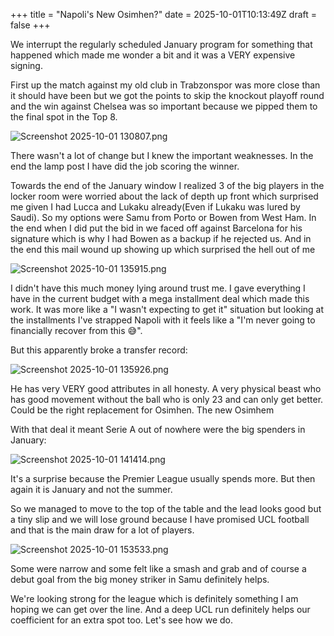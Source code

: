 +++
title = "Napoli's New Osimhen?"
date = 2025-10-01T10:13:49Z
draft = false
+++

We interrupt the regularly scheduled January program for something that happened which made me wonder a bit and it was a VERY expensive signing.

First up the match against my old club in Trabzonspor was more close than it should have been but we got the points to skip the knockout playoff round and the win against Chelsea was so important because we pipped them to the final spot in the Top 8.

![Screenshot 2025-10-01 130807.png](/india-2-manchester/images/Screenshot%202025-10-01%20130807.png)

There wasn't a lot of change but I knew the important weaknesses. In the end the lamp post I have did the job scoring the winner.

Towards the end of the January window I realized 3 of the big players in the locker room were worried about the lack of depth up front which surprised me given I had Lucca and Lukaku already(Even if Lukaku was lured by Saudi). So my options were Samu from Porto or Bowen from West Ham. In the end when I did put the bid in we faced off against Barcelona for his signature which is why I had Bowen as a backup if he rejected us. And in the end this mail wound up showing up which surprised the hell out of me

![Screenshot 2025-10-01 135915.png](/india-2-manchester/images/Screenshot%202025-10-01%20135915.png)

I didn't have this much money lying around trust me. I gave everything I have in the current budget with a mega installment deal which made this work. It was more like a "I wasn't expecting to get it" situation but looking at the installments I've strapped Napoli with it feels like a "I'm never going to financially recover from this 😅".

But this apparently broke a transfer record:

![Screenshot 2025-10-01 135926.png](/india-2-manchester/images/Screenshot%202025-10-01%20135926.png)

He has very VERY good attributes in all honesty. A very physical beast who has good movement without the ball who is only 23 and can only get better. Could be the right replacement for Osimhen. The new Osimhem

With that deal it meant Serie A out of nowhere were the big spenders in January:

![Screenshot 2025-10-01 141414.png](/india-2-manchester/images/Screenshot%202025-10-01%20141414.png)

It's a surprise because the Premier League usually spends more. But then again it is January and not the summer.

So we managed to move to the top of the table and the lead looks good but a tiny slip and we will lose ground because I have promised UCL football and that is the main draw for a lot of players.

![Screenshot 2025-10-01 153533.png](/india-2-manchester/images/Screenshot%202025-10-01%20153533.png)

Some were narrow and some felt like a smash and grab and of course a debut goal from the big money striker in Samu definitely helps.

We're looking strong for the league which is definitely something I am hoping we can get over the line. And a deep UCL run definitely helps our coefficient for an extra spot too. Let's see how we do.
